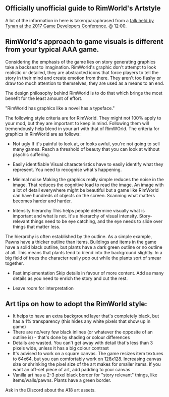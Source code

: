 ## Officially unofficial guide to RimWorld's Artstyle

A lot of the information in here is taken/paraphrased from a [talk held by Tynan at the 2017 Game Developers Conference.](https://www.gdcvault.com/play/1024232/-RimWorld-Contrarian-Ridiculous-and) @ 12:00.

## RimWorld's approach to game visuals is different from your typical AAA game.
Considering the emphasis of the game lies on story generating graphics take a backseat to imagination. RimWorld's graphic don't attempt to look realistic or detailed, they are abstracted icons that force players to tell the story in their mind and create emotion from there. They aren't too flashy or draw too much attention to themselves, they are used as a means to an end.

The design philosophy behind RimWorld is to do that which brings the most benefit for the least amount of effort.

"RimWorld has graphics like a novel has a typeface."

The following style criteria are for RimWorld. They might not 100% apply to your mod, but they are important to keep in mind. Following them will tremendously help blend in your art with that of RimWOrld. The criteria for graphics in RimWorld are as follows:

- Not ugly
If it's painful to look at, or looks awful, you're not going to sell many games. Reach a threshold of beauty that you can look at without psychic suffering.

- Easily identifiable
Visual characteristics have to easily identify what they represent. You need to recognise what's happening.

- Minimal noise
Making the graphics really simple reduces the noise in the image. That reduces the cognitive load to read the image. An image with a lot of detail everywhere might be beautiful but a game like RimWorld can have hundreds of objects on the screen. Scanning what matters becomes harder and harder.

- Intensity hierarchy
This helps people determine visually what is important and what is not. It's a hierarchy of visual intensity. Story-relevant things need to be eye catching, and the eye needs to slide over things that matter less.

The hierarchy is often established by the outline. As a simple example, Pawns have a thicker outline than items. Buildings and items in the game have a solid black outline, but plants have a dark green outline or no outline at all. This means that plants tend to blend into the background slightly. In a big field of trees the character really pop out while the plants sort of smear together.

- Fast implementation
Skip details in favour of more content. Add as many details as you need to enrich the story and cut the rest.

- Leave room for interpretation



## Art tips on how to adopt the RimWorld style:

- It helps to have an extra background layer that's completely black, but has a 1% transparency (this hides any white pixels that show up in game)
- There are no/very few black inlines (or whatever the opposite of an outline is) - that's done by shading or colour differences
- Details are wasted. You can't get away with detail that's less than 3 pixels wide, unless it has a big colour contrast
- It's advised to work on a square canvas. The game resizes item textures to 64x64, but you can comfortably work on 128x128. Increasing canvas size or shrinking the pixel size of the art makes for smaller items. If you want an off-set piece of art, add padding to your canvas.
- Vanilla art has a 2-3 pixel black border for "story relevant" things, like items/walls/pawns. Plants have a green border.

Ask in the Discord about the A18 art assets.